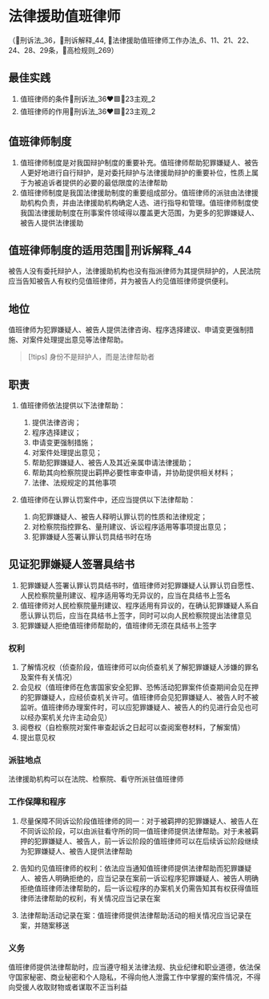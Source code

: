 # 法律援助值班律师
（🚪刑诉法_36，🚪刑诉解释_44, 🚪法律援助值班律师工作办法_6、11、21、22、24、28、29条，🚪高检规则_269）


## 最佳实践

1. 值班律师的条件🚪刑诉法_36❤️🟩🚪23主观_2
1. 值班律师的作用🚪刑诉法_36❤️🟩🚪23主观_2

## 值班律师制度

1. 值班律师制度是对我国辩护制度的重要补充。值班律师帮助犯罪嫌疑人、被告人更好地进行自行辩护，是对委托辩护与法律援助辩护的重要补位，性质上属于为被追诉者提供的必要的最低限度的法律帮助
2. 值班律师制度是我国法律援助制度的重要组成部分。值班律师的派驻由法律援助机构负责，并由法律援助机构确定人选、进行指导和管理。值班律师制度使我国法律援助制度在刑事案件领域得以覆盖更大范围，为更多的犯罪嫌疑人、被告人提供法律援助


## 值班律师制度的适用范围🚪刑诉解释_44

被告人没有委托辩护人，法律援助机构也没有指派律师为其提供辩护的，人民法院应当告知被告人有权约见值班律师，并为被告人约见值班律师提供便利。

## 地位

值班律师为犯罪嫌疑人、被告人提供法律咨询、程序选择建议、申请变更强制措施、对案件处理提出意见等法律帮助。

> [!tips]
> 身份不是辩护人，而是法律帮助者

## 职责

1. 值班律师依法提供以下法律帮助：
    
    1. 提供法律咨询；
    2. 程序选择建议；
    3. 申请变更强制措施；
    4. 对案件处理提出意见；
    5. 帮助犯罪嫌疑人、被告人及其近亲属申请法律援助；
    6. 帮助其向检察院提出羁押必要性审查申请，并协助提供相关材料；
    7. 法律、法规规定的其他事项

2. 值班律师在认罪认罚案件中，还应当提供以下法律帮助：
    
    1. 向犯罪嫌疑人、被告人释明认罪认罚的性质和法律规定；
    2. 对检察院指控罪名、量刑建议、诉讼程序适用等事项提出意见；
    3. 犯罪嫌疑人签署认罪认罚具结书时在场

## 见证犯罪嫌疑人签署具结书

1. 犯罪嫌疑人签署认罪认罚具结书时，值班律师对犯罪嫌疑人认罪认罚自愿性、人民检察院量刑建议、程序适用等均无异议的，应当在具结书上签名
2. 值班律师对人民检察院量刑建议、程序适用有异议的，在确认犯罪嫌疑人系自愿认罪认罚后，应当在具结书上签字，同时可以向人民检察院提出法律意见
3. 犯罪嫌疑人拒绝值班律师帮助的，值班律师无须在具结书上签字

### 权利

1. 了解情况权（侦查阶段，值班律师可以向侦查机关了解犯罪嫌疑人涉嫌的罪名及案件有关情况）
1. 会见权（值班律师在危害国家安全犯罪、恐怖活动犯罪案件侦查期间会见在押的犯罪嫌疑人，应经侦查机关许可。值班律师会见犯罪嫌疑人、被告人时不被监听。值班律师办理案件时，可以应犯罪嫌疑人、被告人的约见进行会见也可以经办案机关允许主动会见）
3. 阅卷权（自检察院对案件审查起诉之日起可以查阅案卷材料，了解案情）
4. 提出意见权

### 派驻地点

法律援助机构可以在法院、检察院、看守所派驻值班律师


### 工作保障和程序

1. 尽量保障不同诉讼阶段值班律师的同一：对于被羁押的犯罪嫌疑人、被告人在不同诉讼阶段，可以由派驻看守所的同一值班律师提供法律帮助。对于未被羁押的犯罪嫌疑人、被告人，前一诉讼阶段的值班律师可以在后续诉讼阶段继续为犯罪嫌疑人、被告人提供法律帮助

2. 告知约见值班律师的权利：依法应当通知值班律师提供法律帮助而犯罪嫌疑人、被告人明确拒绝的，应当记录在案前一诉讼程序犯罪嫌疑人、被告人明确拒绝值班律师法律帮助的，后一诉讼程序的办案机关仍需告知其有权获得值班律师法律帮助的权利，有关情况应当记录在案

3. 法律帮助活动记录在案：值班律师提供法律帮助活动的相关情况应当记录在案，并随案移送

### 义务

值班律师提供法律帮助时，应当遵守相关法律法规、执业纪律和职业道德，依法保守国家秘密、商业秘密和个人隐私，不得向他人泄露工作中掌握的案件情况，不得向受援人收取财物或者谋取不正当利益 